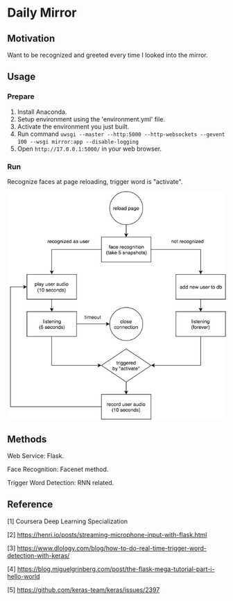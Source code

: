 # Daily Mirror

## Motivation
Want to be recognized and greeted every time I looked into the mirror.

## Usage

### Prepare
1. Install Anaconda.
2. Setup environment using the 'environment.yml' file.
3. Activate the environment you just built.
4. Run command `uwsgi --master --http:5000 --http-websockets --gevent 100 --wsgi mirror:app --disable-logging`
5. Open `http://17.0.0.1:5000/` in your web browser.

### Run
Recognize faces at page reloading, trigger word is "activate".

![Flow](./daily_mirror.png)

## Methods
Web Service: Flask.

Face Recognition: Facenet method.

Trigger Word Detection: RNN related.

## Reference
[1] Coursera Deep Learning Specialization

[2] https://henri.io/posts/streaming-microphone-input-with-flask.html

[3] https://www.dlology.com/blog/how-to-do-real-time-trigger-word-detection-with-keras/

[4] https://blog.miguelgrinberg.com/post/the-flask-mega-tutorial-part-i-hello-world

[5] https://github.com/keras-team/keras/issues/2397
